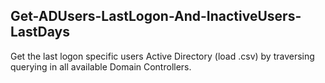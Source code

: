 ## Get-ADUsers-LastLogon-And-InactiveUsers-LastDays

Get the last logon specific users Active Directory (load .csv) by traversing querying in all available Domain Controllers.

